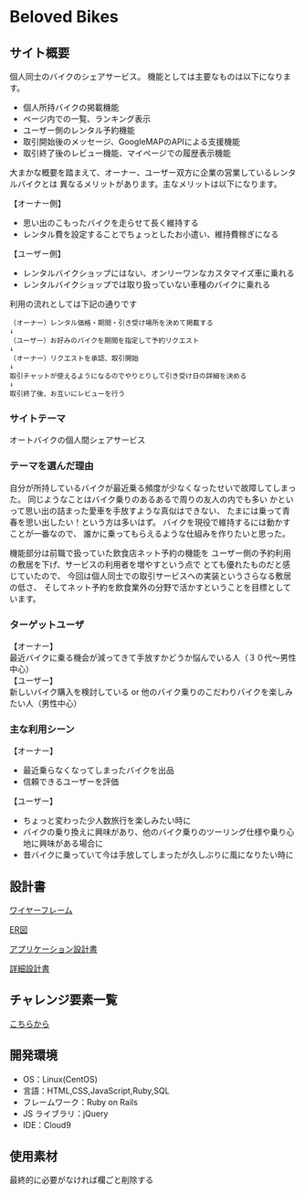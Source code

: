 # Beloved Bikes


## サイト概要

個人同士のバイクのシェアサービス。
機能としては主要なものは以下になります。

- 個人所持バイクの掲載機能
- ページ内での一覧、ランキング表示
- ユーザー側のレンタル予約機能
- 取引開始後のメッセージ、GoogleMAPのAPIによる支援機能
- 取引終了後のレビュー機能、マイページでの履歴表示機能

大まかな概要を踏まえて、オーナー、ユーザー双方に企業の営業しているレンタルバイクとは
異なるメリットがあります。主なメリットは以下になります。

【オーナー側】
- 思い出のこもったバイクを走らせて長く維持する
- レンタル費を設定することでちょっとしたお小遣い、維持費稼ぎになる

【ユーザー側】
- レンタルバイクショップにはない、オンリーワンなカスタマイズ車に乗れる
- レンタルバイクショップでは取り扱っていない車種のバイクに乗れる


利用の流れとしては下記の通りです<br>

`（オーナー）レンタル価格・期間・引き受け場所を決めて掲載する`<br>
`↓`<br>
`（ユーザー）お好みのバイクを期間を指定して予約リクエスト`<br>
`↓`<br>
`（オーナー）リクエストを承認、取引開始`<br>
`↓`<br>
`取引チャットが使えるようになるのでやりとりして引き受け日の詳細を決める`<br>
`↓`<br>
`取引終了後、お互いにレビューを行う`<br>


### サイトテーマ

オートバイクの個人間シェアサービス


### テーマを選んだ理由

自分が所持しているバイクが最近乗る頻度が少なくなったせいで故障してしまった。
同じようなことはバイク乗りのあるあるで周りの友人の内でも多い
かといって思い出の詰まった愛車を手放すような真似はできない、
たまには乗って青春を思い出したい！という方は多いはず。
バイクを現役で維持するには動かすことが一番なので、
誰かに乗ってもらえるような仕組みを作りたいと思った。<br>

機能部分は前職で扱っていた飲食店ネット予約の機能を
ユーザー側の予約利用の敷居を下げ、サービスの利用者を増やすという点で
とても優れたものだと感じていたので、
今回は個人同士での取引サービスへの実装というさらなる敷居の低さ、
そしてネット予約を飲食業外の分野で活かすということを目標としています。


### ターゲットユーザ

【オーナー】<br>
最近バイクに乗る機会が減ってきて手放すかどうか悩んでいる人（３０代〜男性中心）<br>
【ユーザー】<br>
新しいバイク購入を検討している or 他のバイク乗りのこだわりバイクを楽しみたい人（男性中心）


### 主な利用シーン

【オーナー】
- 最近乗らなくなってしまったバイクを出品
- 信頼できるユーザーを評価

【ユーザー】
- ちょっと変わった少人数旅行を楽しみたい時に
- バイクの乗り換えに興味があり、他のバイク乗りのツーリング仕様や乗り心地に興味がある場合に
- 昔バイクに乗っていて今は手放してしまったが久しぶりに風になりたい時に


## 設計書

[ワイヤーフレーム](https://app.diagrams.net/#G1gv_BDiduw2Q_8cRgqvaHdMNRBGtGU6kg)

[ER図](https://app.diagrams.net/#G1_44A_HueS2Dft4ZPpRpKPw7S8BW4lI6N)

[アプリケーション設計書](https://docs.google.com/spreadsheets/d/199_Ykk3I39BiX7geTzDoGtNZeuS-dggK/edit#gid=1166209438)

[詳細設計書](https://docs.google.com/spreadsheets/d/1qyOq1KEg7DrqOr8lavpKWAvQcCIOojPR/edit#gid=1802439833)


## チャレンジ要素一覧

[こちらから](https://docs.google.com/spreadsheets/d/1Il6RXS7MLiayBDBoY7DQRGKk82_PDFGQTAWmgp4-eZQ/edit#gid=0)


## 開発環境

- OS：Linux(CentOS)
- 言語：HTML,CSS,JavaScript,Ruby,SQL
- フレームワーク：Ruby on Rails
- JS ライブラリ：jQuery
- IDE：Cloud9


## 使用素材

最終的に必要がなければ欄ごと削除する



